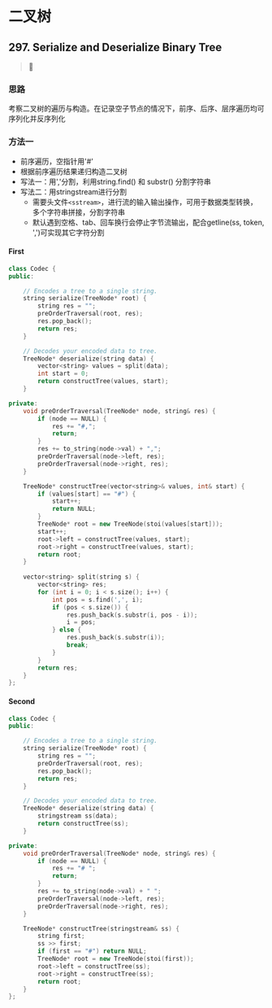 # 二叉树

## 297. Serialize and Deserialize Binary Tree
> :red_circle:

### 思路
考察二叉树的遍历与构造。在记录空子节点的情况下，前序、后序、层序遍历均可序列化并反序列化

### 方法一
- 前序遍历，空指针用'#'
- 根据前序遍历结果递归构造二叉树
- 写法一：用','分割，利用string.find() 和 substr() 分割字符串
- 写法二：用stringstream进行分割
  - 需要头文件`<sstream>`，进行流的输入输出操作，可用于数据类型转换，多个字符串拼接，分割字符串
  - 默认遇到空格、tab、回车换行会停止字节流输出，配合getline(ss, token, ',')可实现其它字符分割

<!-- tabs:start -->

#### **First**

```cpp
class Codec {
public:

    // Encodes a tree to a single string.
    string serialize(TreeNode* root) {
        string res = "";
        preOrderTraversal(root, res);
        res.pop_back();
        return res;
    }

    // Decodes your encoded data to tree.
    TreeNode* deserialize(string data) {
        vector<string> values = split(data);
        int start = 0;
        return constructTree(values, start);
    }

private:
    void preOrderTraversal(TreeNode* node, string& res) {
        if (node == NULL) {
            res += "#,";
            return;
        }
        res += to_string(node->val) + ",";
        preOrderTraversal(node->left, res);
        preOrderTraversal(node->right, res);
    }

    TreeNode* constructTree(vector<string>& values, int& start) {
        if (values[start] == "#") {
            start++;
            return NULL;
        }
        TreeNode* root = new TreeNode(stoi(values[start]));
        start++;
        root->left = constructTree(values, start);
        root->right = constructTree(values, start);
        return root;
    }
    
    vector<string> split(string s) {
        vector<string> res;
        for (int i = 0; i < s.size(); i++) {
            int pos = s.find(',', i);
            if (pos < s.size()) {
                res.push_back(s.substr(i, pos - i));
                i = pos;
            } else {
                res.push_back(s.substr(i));
                break;
            }
        }
        return res;
    }
};
```

#### **Second**

```cpp
class Codec {
public:

    // Encodes a tree to a single string.
    string serialize(TreeNode* root) {
        string res = "";
        preOrderTraversal(root, res);
        res.pop_back();
        return res;
    }

    // Decodes your encoded data to tree.
    TreeNode* deserialize(string data) {
        stringstream ss(data);
        return constructTree(ss);
    }

private:
    void preOrderTraversal(TreeNode* node, string& res) {
        if (node == NULL) {
            res += "# ";
            return;
        }
        res += to_string(node->val) + " ";
        preOrderTraversal(node->left, res);
        preOrderTraversal(node->right, res);
    }

    TreeNode* constructTree(stringstream& ss) {
        string first;
        ss >> first;
        if (first == "#") return NULL;
        TreeNode* root = new TreeNode(stoi(first));
        root->left = constructTree(ss);
        root->right = constructTree(ss);
        return root;
    }
};
```

<!-- tabs:end -->